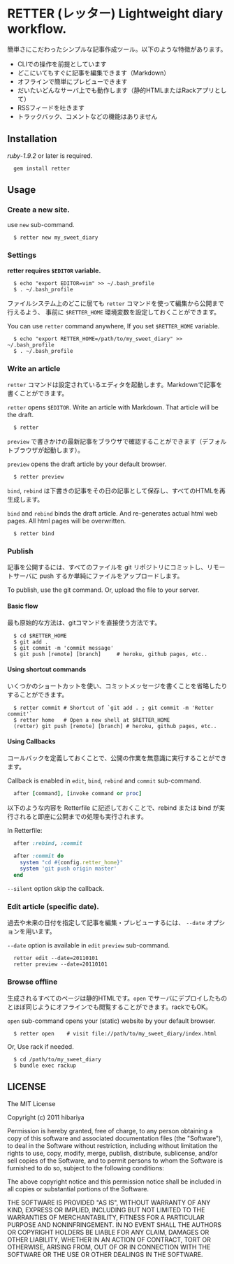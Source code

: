 # RETTER (レッター) Lightweight diary workflow.

簡単さにこだわったシンプルな記事作成ツール。以下のような特徴があります。

* CLIでの操作を前提としています
* どこにいてもすぐに記事を編集できます（Markdown）
* オフラインで簡単にプレビューできます
* だいたいどんなサーバ上でも動作します（静的HTMLまたはRackアプリとして）
* RSSフィードを吐きます
* トラックバック、コメントなどの機能はありません

## Installation

*ruby-1.9.2* or later is required.

~~~~
  gem install retter
~~~~

## Usage

### Create a new site.

use `new` sub-command.

~~~~
  $ retter new my_sweet_diary
~~~~

### Settings

**retter requires `$EDITOR` variable.**

~~~~
  $ echo "export EDITOR=vim" >> ~/.bash_profile
  $ . ~/.bash_profile
~~~~

ファイルシステム上のどこに居ても `retter` コマンドを使って編集から公開まで行えるよう、 事前に `$RETTER_HOME` 環境変数を設定しておくことができます。

You can use `retter` command anywhere, If you set `$RETTER_HOME` variable.

~~~~
  $ echo "export RETTER_HOME=/path/to/my_sweet_diary" >> ~/.bash_profile
  $ . ~/.bash_profile
~~~~

### Write an article

`retter` コマンドは設定されているエディタを起動します。Markdownで記事を書くことができます。

`retter` opens `$EDITOR`. Write an article with Markdown. That article will be the draft.

~~~~
  $ retter
~~~~

`preview` で書きかけの最新記事をブラウザで確認することができます（デフォルトブラウザが起動します）。

`preview` opens the draft article by your default browser.

~~~~
  $ retter preview
~~~~

`bind`, `rebind` は下書きの記事をその日の記事として保存し、すべてのHTMLを再生成します。

`bind` and `rebind` binds the draft article. And re-generates actual html web pages. All html pages will be overwritten.

~~~~
  $ retter bind
~~~~

### Publish

記事を公開するには、すべてのファイルを git リポジトリにコミットし、リモートサーバに push するか単純にファイルをアップロードします。

To publish, use the git command. Or, upload the file to your server.

#### Basic flow

最も原始的な方法は、gitコマンドを直接使う方法です。

~~~~
  $ cd $RETTER_HOME
  $ git add .
  $ git commit -m 'commit message'
  $ git push [remote] [branch]     # heroku, github pages, etc..
~~~~

#### Using shortcut commands

いくつかのショートカットを使い、コミットメッセージを書くことを省略したりすることができます。

~~~~
  $ retter commit # Shortcut of `git add . ; git commit -m 'Retter commit'`
  $ retter home   # Open a new shell at $RETTER_HOME
  (retter) git push [remote] [branch] # heroku, github pages, etc..
~~~~

#### Using Callbacks

コールバックを定義しておくことで、公開の作業を無意識に実行することができます。

Callback is enabled in `edit`, `bind`, `rebind` and `commit` sub-command.

~~~~ruby
  after [command], [invoke command or proc]
~~~~

以下のような内容を Retterfile に記述しておくことで、rebind または bind が実行されると即座に公開までの処理も実行されます。

In Retterfile:

~~~~ruby
  after :rebind, :commit

  after :commit do
    system "cd #{config.retter_home}"
    system 'git push origin master'
  end
~~~~

`--silent` option skip the callback.

### Edit article (specific date).

過去や未来の日付を指定して記事を編集・プレビューするには、 `--date` オプションを用います。

`--date` option is available in `edit` `preview` sub-command.

~~~~
  retter edit --date=20110101
  retter preview --date=20110101
~~~~

### Browse offline

生成されるすべてのページは静的HTMLです。`open` でサーバにデプロイしたものとほぼ同じようにオフラインでも閲覧することができます。rackでもOK。

`open` sub-command opens your (static) website by your default browser.

~~~~
  $ retter open    # visit file://path/to/my_sweet_diary/index.html
~~~~

Or, Use rack if needed.

~~~~
  $ cd /path/to/my_sweet_diary
  $ bundle exec rackup
~~~~

## LICENSE

The MIT License

Copyright (c) 2011 hibariya

Permission is hereby granted, free of charge, to any person obtaining a copy of this software and associated documentation files (the "Software"), to deal in the Software without restriction, including without limitation the rights to use, copy, modify, merge, publish, distribute, sublicense, and/or sell copies of the Software, and to permit persons to whom the Software is furnished to do so, subject to the following conditions:

The above copyright notice and this permission notice shall be included in all copies or substantial portions of the Software.

THE SOFTWARE IS PROVIDED "AS IS", WITHOUT WARRANTY OF ANY KIND, EXPRESS OR IMPLIED, INCLUDING BUT NOT LIMITED TO THE WARRANTIES OF MERCHANTABILITY, FITNESS FOR A PARTICULAR PURPOSE AND NONINFRINGEMENT. IN NO EVENT SHALL THE AUTHORS OR COPYRIGHT HOLDERS BE LIABLE FOR ANY CLAIM, DAMAGES OR OTHER LIABILITY, WHETHER IN AN ACTION OF CONTRACT, TORT OR OTHERWISE, ARISING FROM, OUT OF OR IN CONNECTION WITH THE SOFTWARE OR THE USE OR OTHER DEALINGS IN THE SOFTWARE.

